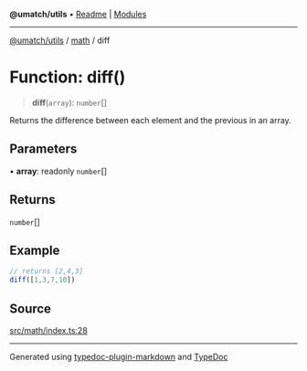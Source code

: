 **@umatch/utils** • [Readme](../../index.md) \| [Modules](../../modules.md)

***

[@umatch/utils](../../modules.md) / [math](../index.md) / diff

# Function: diff()

> **diff**(`array`): `number`[]

Returns the difference between each element and the previous in an array.

## Parameters

• **array**: readonly `number`[]

## Returns

`number`[]

## Example

```ts
// returns [2,4,3]
diff([1,3,7,10])
```

## Source

[src/math/index.ts:28](https://github.com/umatch-oficial/utils/blob/1c5b195/src/math/index.ts#L28)

***

Generated using [typedoc-plugin-markdown](https://www.npmjs.com/package/typedoc-plugin-markdown) and [TypeDoc](https://typedoc.org/)
